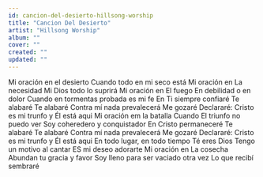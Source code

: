 ```yaml
---
id: cancion-del-desierto-hillsong-worship
title: "Cancion Del Desierto"
artist: "Hillsong Worship"
album: ""
cover: ""
created: ""
updated: ""
---
```


Mi oración en el desierto
Cuando todo en mi seco está
Mi oración en La necesidad
Mi Dios todo lo suprirá
Mi oración en El fuego
En debilidad o en dolor
Cuando en tormentas probada es mi fe
En Ti siempre confiaré
Te alabaré
Te alabaré
Contra mí nada prevalecerá
Me gozaré
Declararé:
Cristo es mi trunfo y Él está aqui
Mi oración em la batalla
Cuando El triunfo no puedo ver
Soy coheredero y conquistador
En Cristo permaneceré
Te alabaré
Te alabaré
Contra mí nada prevalecerá
Me gozaré
Declararé:
Cristo es mi trunfo y Él está aqui
En todo lugar, en todo tiempo
Té eres Dios
Tengo un motivo al cantar
ES mi deseo adorarte
Mi oración en La cosecha
Abundan tu gracia y favor
Soy lleno para ser vaciado otra vez
Lo que recibí sembraré